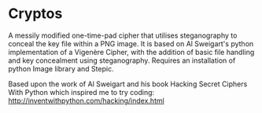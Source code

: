 # Cryptos
A messily modified one-time-pad cipher that utilises steganography to conceal the key file within a PNG image.
It is based on Al Sweigart's python implementation of a Vigenère Cipher, with the addition of basic file handling and key concealment using steganography.
Requires an installation of python Image library and Stepic.

Based upon the work of Al Sweigart and his book Hacking Secret Ciphers With Python which inspired me to try coding: http://inventwithpython.com/hacking/index.html
